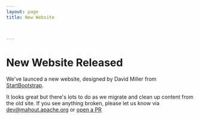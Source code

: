 ```yaml
---
layout: page
title: New Website



---
```



# New Website Released

We've launced a new website, designed by David Miller from [StartBootstrap](http://startbootstrap.com).

It looks great but there's lots to do as we migrate and clean up content from the old site. If you see anything broken, 
please let us know via dev@mahout.apache.org or [open a PR](/developers/githubPRs)